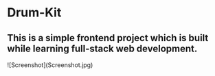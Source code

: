 # Drum-Kit
<h2>This is a simple frontend project which is built while learning full-stack web development. </h2>
![Screenshot](Screenshot.jpg)
